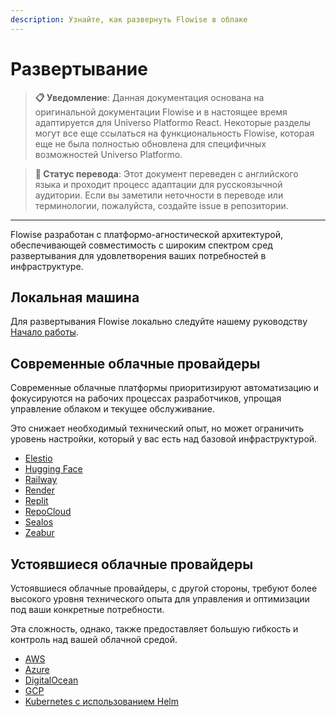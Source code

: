 ```yaml
---
description: Узнайте, как развернуть Flowise в облаке
---
```


# Развертывание

> **📋 Уведомление**: Данная документация основана на оригинальной документации Flowise и в настоящее время адаптируется для Universo Platformo React. Некоторые разделы могут все еще ссылаться на функциональность Flowise, которая еще не была полностью обновлена для специфичных возможностей Universo Platformo.

> **🔄 Статус перевода**: Этот документ переведен с английского языка и проходит процесс адаптации для русскоязычной аудитории. Если вы заметили неточности в переводе или терминологии, пожалуйста, создайте issue в репозитории.

***

Flowise разработан с платформо-агностической архитектурой, обеспечивающей совместимость с широким спектром сред развертывания для удовлетворения ваших потребностей в инфраструктуре.

## Локальная машина

Для развертывания Flowise локально следуйте нашему руководству [Начало работы](../../getting-started/).

## Современные облачные провайдеры

Современные облачные платформы приоритизируют автоматизацию и фокусируются на рабочих процессах разработчиков, упрощая управление облаком и текущее обслуживание.

Это снижает необходимый технический опыт, но может ограничить уровень настройки, который у вас есть над базовой инфраструктурой.

* [Elestio](https://elest.io/open-source/flowiseai)
* [Hugging Face](hugging-face.md)
* [Railway](railway.md)
* [Render](render.md)
* [Replit](replit.md)
* [RepoCloud](https://repocloud.io/details/?app\_id=29)
* [Sealos](sealos.md)
* [Zeabur](zeabur.md)

## Устоявшиеся облачные провайдеры

Устоявшиеся облачные провайдеры, с другой стороны, требуют более высокого уровня технического опыта для управления и оптимизации под ваши конкретные потребности.

Эта сложность, однако, также предоставляет большую гибкость и контроль над вашей облачной средой.

* [AWS](aws.md)
* [Azure](azure.md)
* [DigitalOcean](digital-ocean.md)
* [GCP](gcp.md)
* [Kubernetes с использованием Helm](https://artifacthub.io/packages/helm/cowboysysop/flowise)
